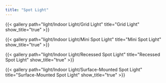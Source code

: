 ```yaml
---
title: "Spot Light"
---
```


{{< gallery path="light/Indoor Light/Grid Light" title="Grid Light" show_title="true" >}}

{{< gallery path="light/Indoor Light/Mini Spot Light" title="Mini Spot Light" show_title="true" >}}

{{< gallery path="light/Indoor Light/Recessed Spot Light" title="Recessed Spot Light" show_title="true" >}}

{{< gallery path="light/Indoor Light/Surface-Mounted Spot Light" title="Surface-Mounted Spot Light" show_title="true" >}}